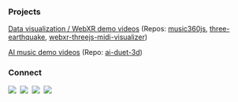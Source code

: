 <h3>Projects</h3>

<p><a target="_blank" href="https://youtube.com/playlist?list=PLwZyryoAllOPQh3zBI2bnDrm-zGl_nYL1">Data visualization / WebXR demo videos</a> (Repos: <a target="_blank" href="https://github.com/sjcobb/music360js">music360js</a>, <a target="_blank" href="https://github.com/sjcobb/three-earthquake">three-earthquake</a>, <a target="_blank" href="https://github.com/sjcobb/webxr-threejs-midi-visualizer">webxr-threejs-midi-visualizer</a>)</p>

<p><a target="_blank" href="https://youtube.com/playlist?list=PLwZyryoAllOMK3B9d0uekR7mSuckJLcPI">AI music demo videos</a> (Repo: <a target="_blank" href="https://github.com/sjcobb/ai-duet-3d">ai-duet-3d</a>)</p>

<h3>Connect</h3>
<p><a target="_blank" href="https://codepen.io/sjcobb"><img src="https://img.shields.io/badge/CodePen-white?style=for-the-badge&logo=codepen&logoColor=black" /></a>&nbsp;&nbsp;<a target="_blank" href="https://www.youtube.com/channel/UCo_IXLTK8dtF2qOUCt4l47Q"><img src="https://img.shields.io/badge/YouTube-FF0000?style=for-the-badge&logo=youtube&logoColor=white" /></a>&nbsp;&nbsp<a target="_blank"href="https://www.linkedin.com/in/steven-cobb-159305127/"><img src="https://img.shields.io/badge/linkedin-%230077B5.svg?&style=for-the-badge&logo=linkedin&logoColor=white" /></a>&nbsp;&nbsp;<a href="mailto:sjcobb.dev@gmail.com"><img src="https://img.shields.io/badge/gmail-%23D14836.svg?&style=for-the-badge&logo=gmail&logoColor=white" /></a>
</p>